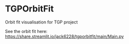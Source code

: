 # TGPOrbitFit
Orbit fit visualisation for TGP project


See the orbit fit here: https://share.streamlit.io/jack6228/tgporbitfit/main/Main.py
